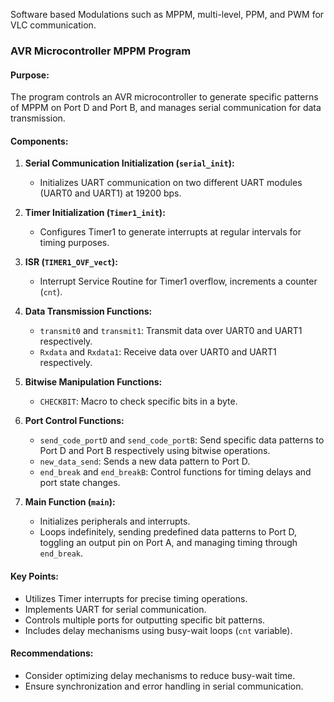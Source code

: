 Software based Modulations such as MPPM, multi-level, PPM, and PWM for VLC communication.

### AVR Microcontroller MPPM Program 

#### Purpose:
The program controls an AVR microcontroller to generate specific patterns of MPPM on Port D and Port B, and manages serial communication for data transmission.

#### Components:
1. **Serial Communication Initialization (`serial_init`):**
   - Initializes UART communication on two different UART modules (UART0 and UART1) at 19200 bps.
   
2. **Timer Initialization (`Timer1_init`):**
   - Configures Timer1 to generate interrupts at regular intervals for timing purposes.

3. **ISR (`TIMER1_OVF_vect`):**
   - Interrupt Service Routine for Timer1 overflow, increments a counter (`cnt`).

4. **Data Transmission Functions:**
   - `transmit0` and `transmit1`: Transmit data over UART0 and UART1 respectively.
   - `Rxdata` and `Rxdata1`: Receive data over UART0 and UART1 respectively.

5. **Bitwise Manipulation Functions:**
   - `CHECKBIT`: Macro to check specific bits in a byte.

6. **Port Control Functions:**
   - `send_code_portD` and `send_code_portB`: Send specific data patterns to Port D and Port B respectively using bitwise operations.
   - `new_data_send`: Sends a new data pattern to Port D.
   - `end_break` and `end_breakB`: Control functions for timing delays and port state changes.

7. **Main Function (`main`):**
   - Initializes peripherals and interrupts.
   - Loops indefinitely, sending predefined data patterns to Port D, toggling an output pin on Port A, and managing timing through `end_break`.

#### Key Points:
- Utilizes Timer interrupts for precise timing operations.
- Implements UART for serial communication.
- Controls multiple ports for outputting specific bit patterns.
- Includes delay mechanisms using busy-wait loops (`cnt` variable).

#### Recommendations:
- Consider optimizing delay mechanisms to reduce busy-wait time.
- Ensure synchronization and error handling in serial communication.



